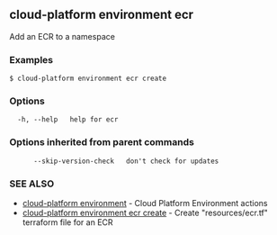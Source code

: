## cloud-platform environment ecr

Add an ECR to a namespace

### Examples

```
$ cloud-platform environment ecr create

```

### Options

```
  -h, --help   help for ecr
```

### Options inherited from parent commands

```
      --skip-version-check   don't check for updates
```

### SEE ALSO

* [cloud-platform environment](cloud-platform_environment.md)	 - Cloud Platform Environment actions
* [cloud-platform environment ecr create](cloud-platform_environment_ecr_create.md)	 - Create "resources/ecr.tf" terraform file for an ECR

